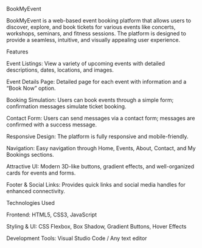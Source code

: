 BookMyEvent

BookMyEvent is a web-based event booking platform that allows users to discover, explore, and book tickets for various events like concerts, workshops, seminars, and fitness sessions. The platform is designed to provide a seamless, intuitive, and visually appealing user experience.

Features

Event Listings: View a variety of upcoming events with detailed descriptions, dates, locations, and images.

Event Details Page: Detailed page for each event with information and a “Book Now” option.

Booking Simulation: Users can book events through a simple form; confirmation messages simulate ticket booking.

Contact Form: Users can send messages via a contact form; messages are confirmed with a success message.

Responsive Design: The platform is fully responsive and mobile-friendly.

Navigation: Easy navigation through Home, Events, About, Contact, and My Bookings sections.

Attractive UI: Modern 3D-like buttons, gradient effects, and well-organized cards for events and forms.

Footer & Social Links: Provides quick links and social media handles for enhanced connectivity.

Technologies Used

Frontend: HTML5, CSS3, JavaScript

Styling & UI: CSS Flexbox, Box Shadow, Gradient Buttons, Hover Effects

Development Tools: Visual Studio Code / Any text editor 
